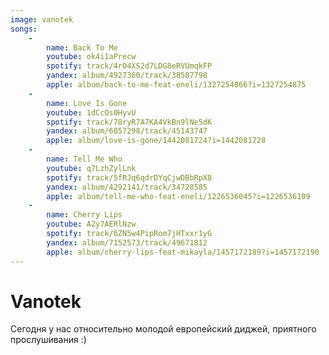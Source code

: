 ```yaml
---
image: vanotek
songs:
    -
        name: Back To Me
        youtube: ok4i1aPrecw
        spotify: track/4r04XS2d7LDG8eRVUmqkFP
        yandex: album/4927360/track/38507798
        apple: album/back-to-me-feat-eneli/1327254866?i=1327254875
    -
        name: Love Is Gone
        youtube: 1dCcOs0HyvU
        spotify: track/78ryR7A7KA4VkBn9lNe5dK
        yandex: album/6057298/track/45143747
        apple: album/love-is-gone/1442081724?i=1442081728
    -
        name: Tell Me Who
        youtube: q7LzhZylLnk
        spotify: track/5fRJq6qdrDYqCjwDBbRpX8
        yandex: album/4292141/track/34728585
        apple: album/tell-me-who-feat-eneli/1226536045?i=1226536109
    -
        name: Cherry Lips
        youtube: A2y7AERlNzw
        spotify: track/6ZN5w4PipRom7jHTxxr1yG
        yandex: album/7152573/track/49671812
        apple: album/cherry-lips-feat-mikayla/1457172189?i=1457172190
---
```

# Vanotek

Сегодня у нас относительно молодой европейский
диджей, приятного прослушивания :)